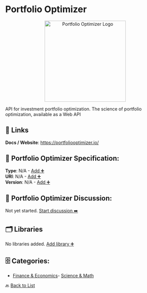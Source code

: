 # Portfolio Optimizer
<p align="center">
    <img width="256" src="https://raw.githubusercontent.com/apis-list/apis-list/main/apis/portfolio-optimizer/logo_256x256.png" alt="Portfolio Optimizer Logo"/>
</p>
API for investment portfolio optimization. The science of portfolio optimization, available as a Web API

##  🔗 Links
**Docs / Website**: https://portfoliooptimizer.io/

## 🧬 Portfolio Optimizer Specification:
**Type**: N/A - [Add ➕](https://github.com/apis-list/apis-list/edit/main/apis/portfolio-optimizer/portfolio-optimizer.yaml)  
**URI**: N/A - [Add ➕](https://github.com/apis-list/apis-list/edit/main/apis/portfolio-optimizer/portfolio-optimizer.yaml)  
**Version**: N/A - [Add ➕](https://github.com/apis-list/apis-list/edit/main/apis/portfolio-optimizer/portfolio-optimizer.yaml)

## 💬 Portfolio Optimizer Discussion:
Not yet started. [Start discussion ➡️](https://github.com/apis-list/apis-list/discussions/new)

## 🗂️ Libraries

No libraries added. [Add library ➕](https://github.com/apis-list/apis-list/edit/main/apis/portfolio-optimizer/portfolio-optimizer.yaml)    


## 🗄️ Categories:
- [Finance & Economics](https://github.com/apis-list/apis-list#finance--economics-)- [Science & Math](https://github.com/apis-list/apis-list#science--math-)

🔙  [Back to List](https://github.com/apis-list/apis-list)

